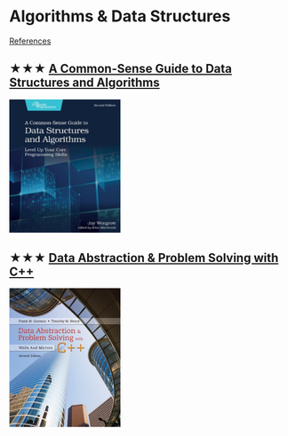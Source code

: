 # Algorithms & Data Structures
[References](algorithms.md)

## ★★★ [A Common-Sense Guide to Data Structures and Algorithms](resources/9781680507225.md)
[<img alt="A Common-Sense Guide to Data Structures and Algorithms" src="../../covers/9781680507225.jpg" width="200"/>](resources/9781680507225.md)

## ★★★ [Data Abstraction & Problem Solving with C++](resources/9780134463971.md)
[<img alt="Data Abstraction & Problem Solving with C++" src="../../covers/9780134463971.jpg" width="200"/>](resources/9780134463971.md)
